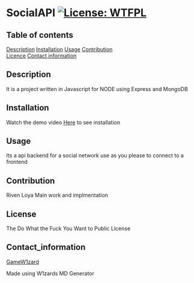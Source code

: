 # SocialAPI [![License: WTFPL](https://img.shields.io/badge/License-WTFPL-brightgreen.svg)](http://www.wtfpl.net/about/)
      
 
 ## Table of contents 
 [Description](#description) 
 [Installation](#installation) 
 [Usage](#usage) 
 [Contribution](#contribution)  
 [Licence](#license) 
 [Contact information](#contact_information)
      
 
 ## Description 
 It is a project written in Javascript for NODE using Express and MongoDB
       
 
 ## Installation 
 Watch the demo video [Here](https://youtu.be/Uu1OTs26SLg) to see installation
 
 ## Usage 
 Its a api backend for a social network use as you please to connect to a frontend
 
 ## Contribution 
 Riven Loya Main work and implmentation
      
 

 ## License 
 The Do What the Fuck You Want to Public License
      
 
 ## Contact_information 
 [GameW1zard](https://github.com/GameW1zard) 
 
      
 
 Made using W1zards MD Generator